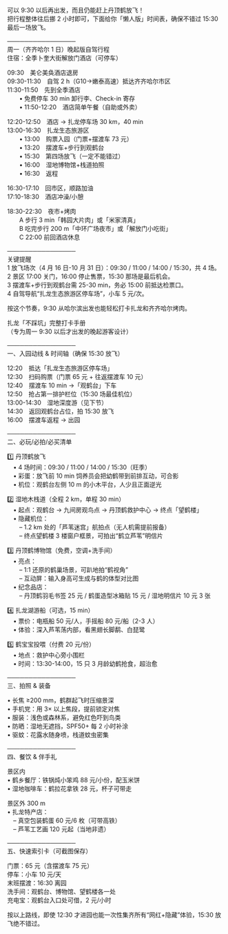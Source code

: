 可以 9:30 以后再出发，而且仍能赶上丹顶鹤放飞！  
把行程整体往后挪 2 小时即可，下面给你「懒人版」时间表，确保不错过 15:30 最后一场放飞。

────────────────  
周一（齐齐哈尔 1 日）晚起版自驾行程  
住宿：全季卜奎大街解放门酒店（可停车）

09:30　美仑美奂酒店退房  
09:30-11:30　自驾 2 h（G10→嫩泰高速）抵达齐齐哈尔市区  
11:30-11:50　先到全季酒店  
　　• 免费停车 30 min 卸行李、Check-in 寄存  
　　• 11:50-12:20　酒店简单午餐（自助或外卖）

12:20-12:50　酒店 → 扎龙停车场 30 km，40 min  
13:00-16:30　扎龙生态旅游区  
　　• 13:00　购票入园（门票+摆渡车 73 元）  
　　• 13:20　摆渡车+步行到观鹤台  
　　• 15:30　第四场放飞（一定不能错过）  
　　• 16:00　湿地博物馆+栈道拍照  
　　• 16:30　返程

16:30-17:10　回市区，顺路加油  
17:10-18:30　酒店冲澡/小憩

18:30-22:30　夜市+烤肉  
　　A 步行 3 min「韩园大片肉」或「米家清真」  
　　B 吃完步行 200 m「中环广场夜市」或「解放门小吃街」  
　　C 22:00 前回酒店休息

────────────────  
关键提醒  
1 放飞场次（4 月 16 日-10 月 31 日）：09:30 / 11:00 / 14:00 / 15:30，共 4 场。  
2 景区 17:00 关门，16:00 停止售票，15:30 那场是最后机会。  
3 摆渡车+步行到观鹤台需 25-30 min，务必 15:00 前抵达检票口。  
4 自驾导航“扎龙生态旅游区停车场”，小车 5 元/次。

按这个节奏，9:30 从哈尔滨出发也能轻松打卡扎龙和齐齐哈尔烤肉。

扎龙「不踩坑」完整打卡手册  
（专为周一 9:30 以后才出发的晚起游客设计）

────────────────  
一、入园动线 & 时间轴（确保 15:30 放飞）

12:20　抵达「扎龙生态旅游区停车场」  
12:30　扫码购票（门票 65 元 + 往返摆渡车 10 元）  
12:40　摆渡车 10 min →「观鹤台」下车  
12:50　抢占第一排护栏位（15:30 场最佳机位）  
13:00-14:30　湿地深度游（见下节）  
14:30　返回观鹤台占位，拍 15:30 放飞  
16:00　摆渡车返程 → 出园

────────────────  
二、必玩/必拍/必买清单

1️⃣ 丹顶鹤放飞  
 • 4 场时间：09:30 / 11:00 / 14:00 / 15:30（旺季）  
 • 彩蛋：放飞前 10 min 饲养员会把幼鹤带到前排互动，可合影  
 • 机位：观鹤台左侧 10 m 的小木平台，人少且正面逆光

2️⃣ 湿地木栈道（全程 2 km，单程 30 min）  
 • 起点：观鹤台 → 九间房观鸟点 → 丹顶鹤救护中心 → 终点「望鹤楼」  
 • 隐藏机位：  
  – 1.2 km 处的「芦苇迷宫」航拍点（无人机需提前报备）  
  – 终点望鹤楼 3 楼窗户框景，可拍出“鹤立芦苇”明信片

3️⃣ 丹顶鹤博物馆（免费，空调+洗手间）  
 • 亮点：  
  – 1:1 还原的鹤巢场景，可趴地拍“鹤视角”  
  – 互动屏：输入身高可生成与鹤的体型对比图  
 • 纪念品店：  
  – 丹顶鹤羽毛书签 25 元 / 鹤蛋造型冰箱贴 15 元 / 湿地明信片 10 元 3 张

4️⃣ 扎龙湖游船（可选，15 min）  
 • 票价：电瓶船 50 元/人，手摇船 80 元/船（2-3 人）  
 • 体验：深入芦苇荡内部，看黑翅长脚鹬、白琵鹭

5️⃣ 鹤宝宝投喂（付费 20 元/份）  
 • 地点：救护中心旁小围栏  
 • 时间：13:30-14:00，15 只 3 月龄幼鹤抢食，超治愈

────────────────  
三、拍照 & 装备

• 长焦 ≥200 mm，鹤群起飞时压缩景深  
• 手机党：用 3× 以上焦段，提前锁定对焦  
• 服装：浅色或森林系，避免红色吓到鸟类  
• 防晒：湿地无遮挡，SPF50+ 每 2 小时补涂  
• 驱蚊：花露水随身喷，栈道蚊虫密集

────────────────  
四、餐饮 & 伴手礼

景区内  
• 鹤乡餐厅：铁锅炖小笨鸡 88 元/小份，配玉米饼  
• 湿地咖啡车：鹤拉花拿铁 28 元，杯子可带走

景区外 300 m  
• 扎龙特产店：  
 – 真空包装鹤蛋 60 元/6 枚（可带高铁）  
 – 芦苇工艺画 120 元起（当地非遗）

────────────────  
五、快速索引卡（可截图保存）

门票：65 元（含摆渡车 75 元）  
停车：小车 10 元/天  
末班摆渡：16:30 离园  
洗手间：观鹤台、博物馆、望鹤楼各一处  
充电宝：观鹤台入口处可借，2 元/小时

按以上路线，即使 12:30 才进园也能一次性集齐所有“网红+隐藏”体验，15:30 放飞绝不错过。